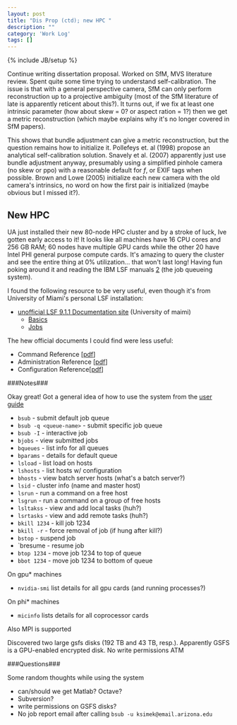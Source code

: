 ```yaml
---
layout: post
title: "Dis Prop (ctd); new HPC "
description: ""
category: 'Work Log'
tags: []
---
```

{% include JB/setup %}

Continue writing dissertation proposal.  Worked on SfM, MVS literature review.  Spent quite some time trying to understand self-calibration.  The issue is that with a general perspective camera, SfM can only perform reconstruction up to a projective ambiguity (most of the SfM literature of late is apparently reticent about this?).  It turns out, if we fix at least one intrinsic parameter (how about skew = 0? or aspect ration = 1?) then we get a metric reconstruction (which maybe explains why it's no longer covered in SfM papers).  

This shows that bundle adjustment can give a metric reconstruction, but the question remains how to initialize it.  Pollefeys et. al (1998) propose an analytical self-calibration solution.  Snavely et al. (2007) apparently just use bundle adjustment anyway, presumably using a simplified pinhole camera (no skew or ppo) with a reasonable default for *f*, or EXIF tags when possible.  Brown and Lowe (2005) initialize each new camera with the old camera's intrinsics, no word on how the first pair is initialized (maybe obvious but I missed it?).

New HPC 
--------

UA just installed their new 80-node HPC cluster and by a stroke of luck, Ive gotten early access to it!  It looks like all machines have 16 CPU cores and 256 GB RAM; 60 nodes have multiple GPU cards while the other 20 have Intel PHI general purpose compute cards.  It's amazing to query the cluster and see the entire thing at 0% utilization... that won't last long!  Having fun poking around it and reading the IBM LSF manuals [2](http://publibfp.dhe.ibm.com/epubs/pdf/c2253460.pdf) (the job queueing system).

I found the following resource to be very useful, even though it's from University of Miami's personal LSF installation:
    
* [unofficial LSF 9.1.1 Documentation site](http://www.ccs.miami.edu/hpc/lsf/9.1.1/) (University of maimi)
    * [Basics](http://www.ccs.miami.edu/hpc/lsf/9.1.1/print/lsf_foundations.pdf)
    * [Jobs](http://www.ccs.miami.edu/hpc/lsf/9.1.1/print/lsf_admin.pdf)

The hew official documents I could find were less useful:

* Command Reference [[pdf](http://publibfp.dhe.ibm.com/epubs/pdf/c2753051.pdf)]
* Administration Reference [[pdf](http://publibfp.dhe.ibm.com/epubs/pdf/c2253460.pdf)]
* Configuration Reference[[pdf](http://publibfp.dhe.ibm.com/epubs/pdf/c2753061.pdf)]

###Notes###

Okay great!  Got a general idea of how to use the system from the [user guide](http://www.ccs.miami.edu/hpc/lsf/9.1.1/print/lsf_users_guide.pdf)

* `bsub` - submit default job queue
* `bsub -q <queue-name>` - submit specific job queue
* `bsub -I` - interactive job
* `bjobs` - view submitted jobs
* `bqueues` - list info for all queues
* `bparams` - details for default queue
* `lsload` - list load on hosts
* `lshosts` - list hosts w/ configuration
* `bhosts` - view batch server hosts (what's a batch server?)
* `lsid` - cluster info (name and master host)
* `lsrun` - run a command on a free host
* `lsgrun` - run a command on a group of free hosts
* `lsltakss` - view and add local tasks (huh?)
* `lsrtasks` - view and add remote tasks (huh?)
* `bkill 1234` -  kill job 1234
* `bkill -r` - force removal of job (if hung after kill?)
* `bstop` - suspend job
* `bresume - resume job
* `btop 1234` - move job 1234 to top of queue
* `bbot 1234` - move job 1234 to bottom of queue

On gpu* machines

* `nvidia-smi` list details for all gpu cards (and running processes?)

On phi* machines

* `micinfo` lists details for all coprocessor cards


Also MPI is supported

Discovered two large gsfs disks (192 TB and 43 TB, resp.).  Apparently GSFS is a GPU-enabled encrypted disk.  No write permissions ATM

###Questions###

Some random thoughts while using the system

* can/should we get Matlab?  Octave?
* Subversion?
* write permissions on GSFS disks?
* No job report email after calling `bsub -u ksimek@email.arizona.edu`


